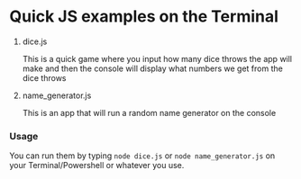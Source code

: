 # Quick JS examples on the Terminal

1. dice.js

    This is a quick game where you input how many dice throws the app will make and then the console will display what numbers we get from the dice throws

2. name_generator.js

    This is an app that will run a random name generator on the console

### Usage

You can run them by typing `node dice.js` or `node name_generator.js` on your Terminal/Powershell or whatever you use.
